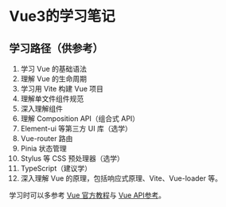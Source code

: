 # Vue3的学习笔记

## 学习路径（供参考）

1. 学习 Vue 的基础语法
2. 理解 Vue 的生命周期
3. 学习用 Vite 构建 Vue 项目
4. 理解单文件组件规范
5. 深入理解组件
6. 理解 Composition API（组合式 API）
7. Element-ui 等第三方 UI 库（选学）
8. Vue-router 路由
9. Pinia 状态管理
10. Stylus 等 CSS 预处理器（选学）
11. TypeScript（建议学）
12. 深入理解 Vue 的原理，包括响应式原理、Vite、Vue-loader 等。

学习时可以多参考 [Vue 官方教程](https://v3.cn.vuejs.org/guide/introduction.html)与 [Vue API参考](https://v3.cn.vuejs.org/api/)。
